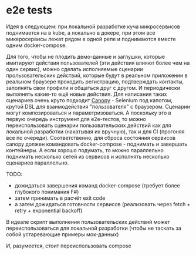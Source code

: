 # e2e tests

Идея в следующем: при локальной разработке куча микросервисов поднимается на в kube, а локально в докере, при этом все микеросервисы лежат рядом в одной репе и поднимаются вместе одним docker-compose.

Для того, чтобы не плодить демо-данные и заглушки, которые имитируют действия пользователей (эти действия влияют более чем на один сервис), можно сделать исполняемые сценарии прользовательских действий, которые будут в реальном приложении в реальном браузере проходить регистрацию, подтверждать контакты, заполнять свои профили и общаться друг с другом. И периодически выполнять какие-то ещё новые действия. Для написания таких сценариев очень круто подходит [Canopy](https://lefthandedgoat.github.io/canopy/) - Selenium под капотом, крутой DSL для взаимодействия "пользователя" с браузером. Сценарии могут композироваться и параметризоваться. А поскольку это в первую очередь инструмент для e2e-тестов, то можно переиспользовать сценарии пользовательских действий как для локальной разработки (накатывая их вручную), так и для CI (прогоняя все по очереди). Соответственно, для сброса состояния сервисов canopy должен командовать docker-compose - поднимать и завершать контейнеры. А если хорошо подумать, то можно параллельно поднимать несколько сетей из сервисов и исполнять несколько сценариев параллельно.

TODO: 

- дожидаться завершения команд docker-compose (требует более глубокого понимания F#)
- затем принимать в расчёт exit code
- а затем дожидаться готовности сервисов (реализовать через fetch + retry + exponential backoff)

В идеале скрипт выполнения пользовательских действий может переиспользоваться для локальной разработки 
(чтобы не таскать за собой устаревающие примеры мок-данных)

И, разумеется, стоит переиспользовать compose

